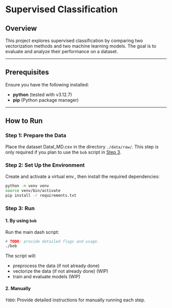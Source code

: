 # Supervised Classification

## Overview
This project explores supervised classification by comparing two vectorization
methods and two machine learning models. The goal is to evaluate and analyze
their performance on a dataset.

---

## Prerequisites
Ensure you have the following installed:
- **python** (tested with v3.12.7)
- **pip** (Python package manager)

---

## How to Run

### Step 1: Prepare the Data
Place the dataset DataI_MD.csv in the directory `./data/raw/`. This step is only
required if you plan to use the `bob` script in [Step 3](#Step-3:-Run).

### Step 2: Set Up the Environment
Create and activate a virtual env., then install the required dependencies:
```bash
python -m venv venv
source venv/bin/activate
pip install -r requirements.txt
```

### Step 3: Run
#### 1. By using `bob`
Run the main dash script:
```bash
# TODO: provide detailed flags and usage.
./bob 
```

The script will:
- preprocess the data (if not already done)
- vectorize the data (if not already done) (WIP)
- train and evaluate models (WIP)

#### 2. Manually
`TODO`: Provide detailed instructions for manually running each step.

